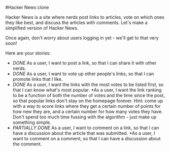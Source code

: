 #Hacker News clone

Hacker News is a site where nerds post links to articles, vote on which ones they like best, and discuss the articles with comments. Let's make a simplified version of Hacker News.

Once again, don't worry about users logging in yet - we'll get to that very soon!

Here are your stories:

* *DONE* As a user, I want to post a link, so that I can share it with other nerds.
* *DONE* As a user, I want to vote up other people's links, so that I can promote links that I like.
* *DONE* As a user, I want the links with the most votes to be listed first, so that I can know what's most popular.
*As a user, I want the link ranking to be a function of both the number of votes and the time since the post, so that popular links don't stay on the homepage forever. Hint: come up with a way to score links where they get a certain number of points for how new they are, and a certain number for how many votes they have. Don't spend too much time fussing with the algorithm - just make up something simple.
* *PARTIALLY DONE* As a user, I want to comment on a link, so that I can have a discussion about the article that was submitted.
*As a user, I want to comment on a comment, so that I can have a discussion about the comment.
